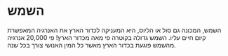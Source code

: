 # השמש

השמש, המכונה גם סול או הליוס, היא המעניקה לכדור הארץ את האנרגיה המאפשרת קיום
חיים עליו. השמש גדולה בקוטרה פי מאה מכדור הארץ! פי 20,000 אנרגיה מהשמש פוגעת
בכדור הארץ מאשר כל המין האנושי צורך בכל שנה.
